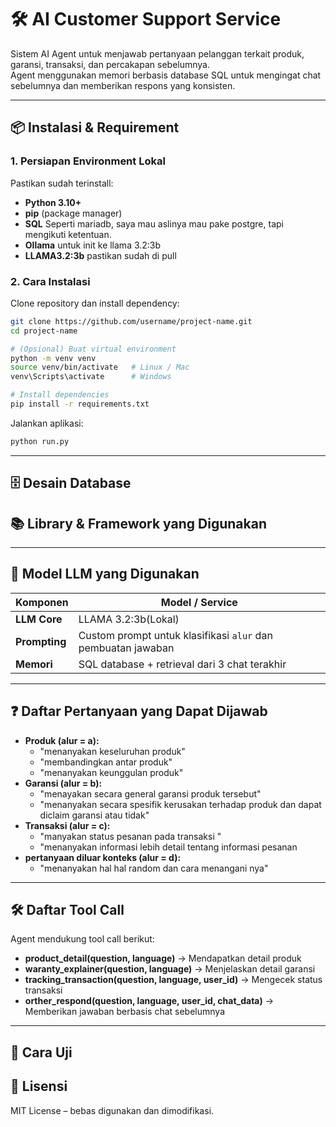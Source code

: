 # 🛠 AI Customer Support Service

Sistem AI Agent untuk menjawab pertanyaan pelanggan terkait produk, garansi, transaksi, dan percakapan sebelumnya.  
Agent menggunakan memori berbasis database SQL untuk mengingat chat sebelumnya dan memberikan respons yang konsisten.

---

## 📦 Instalasi & Requirement

### 1. Persiapan Environment Lokal
Pastikan sudah terinstall:
- **Python 3.10+**
- **pip** (package manager)
- **SQL** Seperti mariadb, saya mau aslinya mau pake postgre, tapi mengikuti ketentuan.
- **Ollama** untuk init ke llama 3.2:3b
- **LLAMA3.2:3b** pastikan sudah di pull

### 2. Cara Instalasi
Clone repository dan install dependency:

```bash
git clone https://github.com/username/project-name.git
cd project-name

# (Opsional) Buat virtual environment
python -m venv venv
source venv/bin/activate   # Linux / Mac
venv\Scripts\activate      # Windows

# Install dependencies
pip install -r requirements.txt

```

Jalankan aplikasi:
```bash
python run.py
```

---

## 🗄 Desain Database



## 📚 Library & Framework yang Digunakan



---

## 🧠 Model LLM yang Digunakan

| Komponen          | Model / Service     |
|------------------|-------------------|
| **LLM Core**     | LLAMA 3.2:3b(Lokal) |
| **Prompting**    | Custom prompt untuk klasifikasi `alur` dan pembuatan jawaban |
| **Memori**       | SQL database + retrieval dari 3 chat terakhir |

---

## ❓ Daftar Pertanyaan yang Dapat Dijawab

- **Produk (alur = a):**  
  - "menanyakan keseluruhan produk"
  - "membandingkan antar produk"
  - "menanyakan keunggulan produk"
- **Garansi (alur = b):**  
  - "menayakan secara general garansi produk tersebut"
  - "menanyakan secara spesifik kerusakan terhadap produk dan dapat diclaim garansi atau tidak"
- **Transaksi (alur = c):**  
  - "manyakan status pesanan pada transaksi "
  - "menanyakan informasi lebih detail tentang informasi pesanan
- **pertanyaan diluar konteks (alur = d):**  
  - "menanyakan hal hal random dan cara menangani nya"

---

## 🛠 Daftar Tool Call

Agent mendukung tool call berikut:
- **product_detail(question, language)** → Mendapatkan detail produk
- **waranty_explainer(question, language)** → Menjelaskan detail garansi
- **tracking_transaction(question, language, user_id)** → Mengecek status transaksi
- **orther_respond(question, language, user_id, chat_data)** → Memberikan jawaban berbasis chat sebelumnya

---

## 🧪 Cara Uji


## 📄 Lisensi
MIT License – bebas digunakan dan dimodifikasi.
